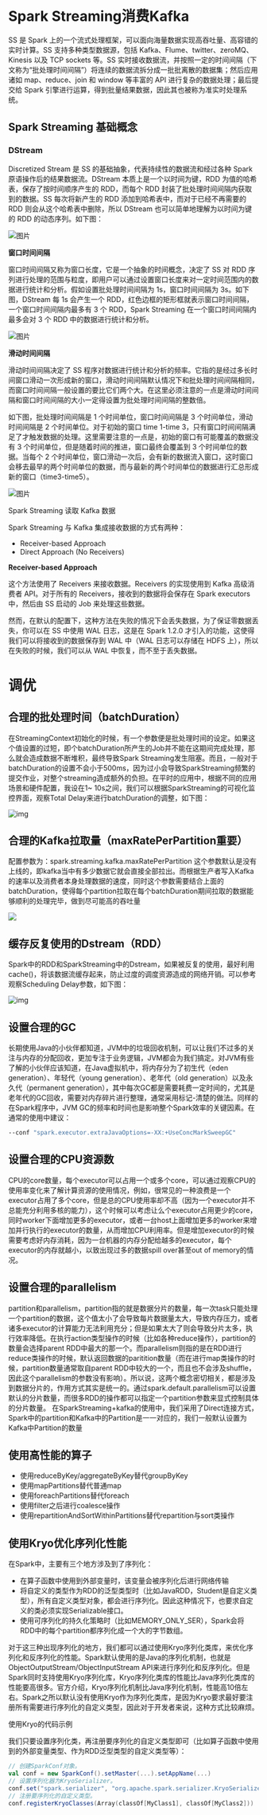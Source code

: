 # Spark Streaming消费Kafka

SS 是 Spark 上的一个流式处理框架，可以面向海量数据实现高吞吐量、高容错的实时计算。SS 支持多种类型数据源，包括 Kafka、Flume、twitter、zeroMQ、Kinesis 以及 TCP sockets 等。SS 实时接收数据流，并按照一定的时间间隔（下文称为“批处理时间间隔”）将连续的数据流拆分成一批批离散的数据集；然后应用诸如 map、reduce、join 和 window 等丰富的 API 进行复杂的数据处理；最后提交给 Spark 引擎进行运算，得到批量结果数据，因此其也被称为准实时处理系统。



## Spark Streaming 基础概念

### DStream

Discretized Stream 是 SS 的基础抽象，代表持续性的数据流和经过各种 Spark 原语操作后的结果数据流。DStream 本质上是一个以时间为键，RDD 为值的哈希表，保存了按时间顺序产生的 RDD，而每个 RDD 封装了批处理时间间隔内获取到的数据。SS 每次将新产生的 RDD 添加到哈希表中，而对于已经不再需要的 RDD 则会从这个哈希表中删除，所以 DStream 也可以简单地理解为以时间为键的 RDD 的动态序列。如下图：

![图片](https://mmbiz.qpic.cn/mmbiz_png/US10Gcd0tQGLrVC36tOG0fSSEZJmGBw9KSqUEicA0tdSoNzOmJ0Wjicic4LibboGYQSgd02KQxoBJLjnQiak9AJk1aw/640?wxfrom=5&wx_lazy=1&wx_co=1)

**窗口时间间隔**

窗口时间间隔又称为窗口长度，它是一个抽象的时间概念，决定了 SS 对 RDD 序列进行处理的范围与粒度，即用户可以通过设置窗口长度来对一定时间范围内的数据进行统计和分析。假如设置批处理时间间隔为 1s，窗口时间间隔为 3s。如下图，DStream 每 1s 会产生一个 RDD，红色边框的矩形框就表示窗口时间间隔，一个窗口时间间隔内最多有 3 个 RDD，Spark Streaming 在一个窗口时间间隔内最多会对 3 个 RDD 中的数据进行统计和分析。

![图片](https://mmbiz.qpic.cn/mmbiz_jpg/US10Gcd0tQGLrVC36tOG0fSSEZJmGBw9RoPBeCnojJbXMSzOeDh1pmpJsX1JOGNwzwRib1zy1PxcZOF5rDLTOFg/640?wxfrom=5&wx_lazy=1&wx_co=1)

**滑动时间间隔**

滑动时间间隔决定了 SS 程序对数据进行统计和分析的频率。它指的是经过多长时间窗口滑动一次形成新的窗口，滑动时间间隔默认情况下和批处理时间间隔相同，而窗口时间间隔一般设置的要比它们两个大。在这里必须注意的一点是滑动时间间隔和窗口时间间隔的大小一定得设置为批处理时间间隔的整数倍。

如下图，批处理时间间隔是 1 个时间单位，窗口时间间隔是 3 个时间单位，滑动时间间隔是 2 个时间单位。对于初始的窗口 time 1-time 3，只有窗口时间间隔满足了才触发数据的处理。这里需要注意的一点是，初始的窗口有可能覆盖的数据没有 3 个时间单位，但是随着时间的推进，窗口最终会覆盖到 3 个时间单位的数据。当每个 2 个时间单位，窗口滑动一次后，会有新的数据流入窗口，这时窗口会移去最早的两个时间单位的数据，而与最新的两个时间单位的数据进行汇总形成新的窗口（time3-time5）。

![图片](https://mmbiz.qpic.cn/mmbiz_jpg/US10Gcd0tQGLrVC36tOG0fSSEZJmGBw9icUS1J70ACLyxp1jG6pOHnOxC573iaEJxn43uOZYiakVa3p8HTGsqauQw/640?wxfrom=5&wx_lazy=1&wx_co=1)

Spark Streaming 读取 Kafka 数据

Spark Streaming 与 Kafka 集成接收数据的方式有两种：

- Receiver-based Approach
- Direct Approach (No Receivers)

**Receiver-based Approach**

这个方法使用了 Receivers 来接收数据。Receivers 的实现使用到 Kafka 高级消费者 API。对于所有的 Receivers，接收到的数据将会保存在 Spark executors 中，然后由 SS 启动的 Job 来处理这些数据。

然而，在默认的配置下，这种方法在失败的情况下会丢失数据，为了保证零数据丢失，你可以在 SS 中使用 WAL 日志，这是在 Spark 1.2.0 才引入的功能，这使得我们可以将接收到的数据保存到 WAL 中（WAL 日志可以存储在 HDFS 上），所以在失败的时候，我们可以从 WAL 中恢复，而不至于丢失数据。

# 调优

## 合理的批处理时间（batchDuration）

在StreamingContext初始化的时候，有一个参数便是批处理时间的设定。如果这个值设置的过短，即个batchDuration所产生的Job并不能在这期间完成处理，那么就会造成数据不断堆积，最终导致Spark
Streaming发生阻塞。而且，一般对于batchDuration的设置不会小于500ms，因为过小会导致SparkStreaming频繁的提交作业，对整个streaming造成额外的负担。在平时的应用中，根据不同的应用场景和硬件配置，我设在1~
10s之间，我们可以根据SparkStreaming的可视化监控界面，观察Total Delay来进行batchDuration的调整，如下图：

![img](https://raw.githubusercontent.com/jingbiao95/Images/main/524764-20170103171142066-1054088549.png)

## 合理的Kafka拉取量（maxRatePerPartition重要）

配置参数为：spark.streaming.kafka.maxRatePerPartition
这个参数默认是没有上线的，即kafka当中有多少数据它就会直接全部拉出。而根据生产者写入Kafka的速率以及消费者本身处理数据的速度，同时这个参数需要结合上面的batchDuration，使得每个partition拉取在每个batchDuration期间拉取的数据能够顺利的处理完毕，做到尽可能高的吞吐量

![](https://raw.githubusercontent.com/jingbiao95/Images/main/524764-20170103172311159-1621531817.png)

## 缓存反复使用的Dstream（RDD）

Spark中的RDD和SparkStreaming中的Dstream，如果被反复的使用，最好利用cache()，将该数据流缓存起来，防止过度的调度资源造成的网络开销。可以参考观察Scheduling Delay参数，如下图：

![img](https://raw.githubusercontent.com/jingbiao95/Images/main/524764-20170103185139331-147812384.png)

## 设置合理的GC

长期使用Java的小伙伴都知道，JVM中的垃圾回收机制，可以让我们不过多的关注与内存的分配回收，更加专注于业务逻辑，JVM都会为我们搞定。对JVM有些了解的小伙伴应该知道，在Java虚拟机中，将内存分为了初生代（eden generation）、年轻代（young generation）、老年代（old generation）以及永久代（permanent generation），其中每次GC都是需要耗费一定时间的，尤其是老年代的GC回收，需要对内存碎片进行整理，通常采用标记-清楚的做法。同样的在Spark程序中，JVM GC的频率和时间也是影响整个Spark效率的关键因素。在通常的使用中建议：

```bash
--conf "spark.executor.extraJavaOptions=-XX:+UseConcMarkSweepGC"
```

## 设置合理的CPU资源数

CPU的core数量，每个executor可以占用一个或多个core，可以通过观察CPU的使用率变化来了解计算资源的使用情况，例如，很常见的一种浪费是一个executor占用了多个core，但是总的CPU使用率却不高（因为一个executor并不总能充分利用多核的能力），这个时候可以考虑让么个executor占用更少的core，同时worker下面增加更多的executor，或者一台host上面增加更多的worker来增加并行执行的executor的数量，从而增加CPU利用率。但是增加executor的时候需要考虑好内存消耗，因为一台机器的内存分配给越多的executor，每个executor的内存就越小，以致出现过多的数据spill over甚至out of memory的情况。

## 设置合理的parallelism

partition和parallelism，partition指的就是数据分片的数量，每一次task只能处理一个partition的数据，这个值太小了会导致每片数据量太大，导致内存压力，或者诸多executor的计算能力无法利用充分；但是如果太大了则会导致分片太多，执行效率降低。在执行action类型操作的时候（比如各种reduce操作），partition的数量会选择parent RDD中最大的那一个。而parallelism则指的是在RDD进行reduce类操作的时候，默认返回数据的paritition数量（而在进行map类操作的时候，partition数量通常取自parent RDD中较大的一个，而且也不会涉及shuffle，因此这个parallelism的参数没有影响）。所以说，这两个概念密切相关，都是涉及到数据分片的，作用方式其实是统一的。通过spark.default.parallelism可以设置默认的分片数量，而很多RDD的操作都可以指定一个partition参数来显式控制具体的分片数量。
在SparkStreaming+kafka的使用中，我们采用了Direct连接方式，Spark中的partition和Kafka中的Partition是一一对应的，我们一般默认设置为Kafka中Partition的数量

## 使用高性能的算子

- 使用reduceByKey/aggregateByKey替代groupByKey
- 使用mapPartitions替代普通map
- 使用foreachPartitions替代foreach
- 使用filter之后进行coalesce操作
- 使用repartitionAndSortWithinPartitions替代repartition与sort类操作

## 使用Kryo优化序列化性能

在Spark中，主要有三个地方涉及到了序列化：

- 在算子函数中使用到外部变量时，该变量会被序列化后进行网络传输
- 将自定义的类型作为RDD的泛型类型时（比如JavaRDD，Student是自定义类型），所有自定义类型对象，都会进行序列化。因此这种情况下，也要求自定义的类必须实现Serializable接口。
- 使用可序列化的持久化策略时（比如MEMORY_ONLY_SER），Spark会将RDD中的每个partition都序列化成一个大的字节数组。

对于这三种出现序列化的地方，我们都可以通过使用Kryo序列化类库，来优化序列化和反序列化的性能。Spark默认使用的是Java的序列化机制，也就是ObjectOutputStream/ObjectInputStream API来进行序列化和反序列化。但是Spark同时支持使用Kryo序列化库，Kryo序列化类库的性能比Java序列化类库的性能要高很多。官方介绍，Kryo序列化机制比Java序列化机制，性能高10倍左右。Spark之所以默认没有使用Kryo作为序列化类库，是因为Kryo要求最好要注册所有需要进行序列化的自定义类型，因此对于开发者来说，这种方式比较麻烦。





使用Kryo的代码示例

我们只要设置序列化类，再注册要序列化的自定义类型即可（比如算子函数中使用到的外部变量类型、作为RDD泛型类型的自定义类型等）：

```scala
// 创建SparkConf对象。
val conf = new SparkConf().setMaster(...).setAppName(...)
// 设置序列化器为KryoSerializer。
conf.set("spark.serializer", "org.apache.spark.serializer.KryoSerializer")
// 注册要序列化的自定义类型。
conf.registerKryoClasses(Array(classOf[MyClass1], classOf[MyClass2]))

```


